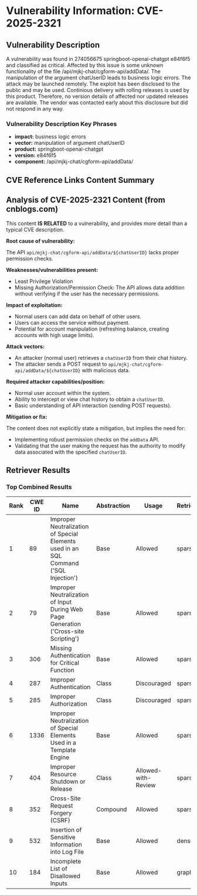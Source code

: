 # Vulnerability Information: CVE-2025-2321

## Vulnerability Description
A vulnerability was found in 274056675 springboot-openai-chatgpt e84f6f5 and classified as critical. Affected by this issue is some unknown functionality of the file /api/mjkj-chat/cgform-api/addData/. The manipulation of the argument chatUserID leads to business logic errors. The attack may be launched remotely. The exploit has been disclosed to the public and may be used. Continious delivery with rolling releases is used by this product. Therefore, no version details of affected nor updated releases are available. The vendor was contacted early about this disclosure but did not respond in any way.

### Vulnerability Description Key Phrases
- **impact:** business logic errors
- **vector:** manipulation of argument chatUserID
- **product:** springboot-openai-chatgpt
- **version:** e84f6f5
- **component:** /api/mjkj-chat/cgform-api/addData/

## CVE Reference Links Content Summary
## Analysis of CVE-2025-2321 Content (from cnblogs.com)

This content **IS RELATED** to a vulnerability, and provides more detail than a typical CVE description.

**Root cause of vulnerability:**

The API `api/mjkj-chat/cgform-api/addData/${chatUserID}` lacks proper permission checks.

**Weaknesses/vulnerabilities present:**

*   Least Privilege Violation
*   Missing Authorization/Permission Check: The API allows data addition without verifying if the user has the necessary permissions.

**Impact of exploitation:**

*   Normal users can add data on behalf of other users.
*   Users can access the service without payment.
*   Potential for account manipulation (refreshing balance, creating accounts with high usage limits).

**Attack vectors:**

*   An attacker (normal user) retrieves a `chatUserID` from their chat history.
*   The attacker sends a POST request to `api/mjkj-chat/cgform-api/addData/${chatUserID}` with malicious data.

**Required attacker capabilities/position:**

*   Normal user account within the system.
*   Ability to intercept or view chat history to obtain a `chatUserID`.
*   Basic understanding of API interaction (sending POST requests).

**Mitigation or fix:**

The content does not explicitly state a mitigation, but implies the need for:

*   Implementing robust permission checks on the `addData` API.
*   Validating that the user making the request has the authority to modify data associated with the specified `chatUserID`.

## Retriever Results

### Top Combined Results

| Rank | CWE ID | Name | Abstraction | Usage  | Retrievers | Individual Scores |
|------|--------|------|-------------|-------|------------|-------------------|
| 1 | 89 | Improper Neutralization of Special Elements used in an SQL Command ('SQL Injection') | Base | Allowed | sparse | 0.188 |
| 2 | 79 | Improper Neutralization of Input During Web Page Generation ('Cross-site Scripting') | Base | Allowed | sparse | 0.186 |
| 3 | 306 | Missing Authentication for Critical Function | Base | Allowed | sparse | 0.165 |
| 4 | 287 | Improper Authentication | Class | Discouraged | sparse | 0.160 |
| 5 | 285 | Improper Authorization | Class | Discouraged | sparse | 0.157 |
| 6 | 1336 | Improper Neutralization of Special Elements Used in a Template Engine | Base | Allowed | sparse | 0.155 |
| 7 | 404 | Improper Resource Shutdown or Release | Class | Allowed-with-Review | sparse | 0.154 |
| 8 | 352 | Cross-Site Request Forgery (CSRF) | Compound | Allowed | sparse | 0.154 |
| 9 | 532 | Insertion of Sensitive Information into Log File | Base | Allowed | dense | 0.589 |
| 10 | 184 | Incomplete List of Disallowed Inputs | Base | Allowed | graph | 0.002 |

